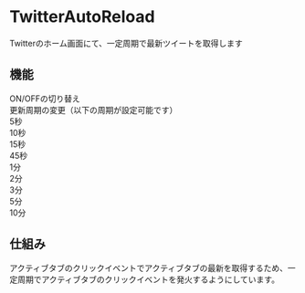 # TwitterAutoReload
Twitterのホーム画面にて、一定周期で最新ツイートを取得します

## 機能
ON/OFFの切り替え  
更新周期の変更（以下の周期が設定可能です）  
5秒  
10秒  
15秒  
45秒  
1分  
2分  
3分  
5分  
10分  

## 仕組み
アクティブタブのクリックイベントでアクティブタブの最新を取得するため、一定周期でアクティブタブのクリックイベントを発火するようにしています。